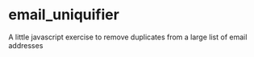 # email_uniquifier
A little javascript exercise to remove duplicates from a large list of email addresses
